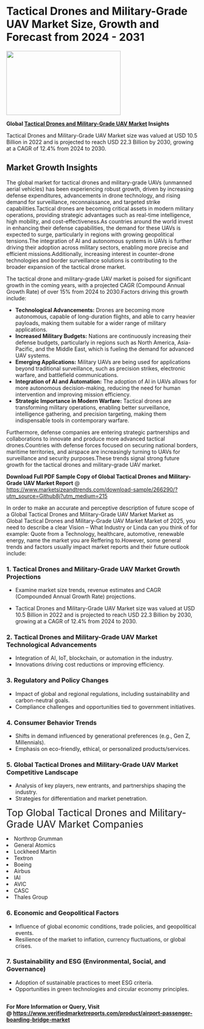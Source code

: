 <H1>Tactical Drones and Military-Grade UAV Market Size, Growth and Forecast from 2024 - 2031</H1><img class="aligncenter size-medium wp-image-584254" src="https://thirdeyenews.in/wp-content/uploads/2024/09/Global-Market-Research-300x168.jpeg" alt="" width="300" height="168" /><p><strong>Global&nbsp;<a href="https://www.marketsizeandtrends.com/download-sample/266290/?utm_source=Github8j?utm_medium=215">Tactical Drones and Military-Grade UAV Market</a> Insights</strong></p><p>Tactical Drones and Military-Grade UAV Market size was valued at USD 10.5 Billion in 2022 and is projected to reach USD 22.3 Billion by 2030, growing at a CAGR of 12.4% from 2024 to 2030.</p><p><h2>Market Growth Insights</h2> <p>The global market for tactical drones and military-grade UAVs (unmanned aerial vehicles) has been experiencing robust growth, driven by increasing defense expenditures, advancements in drone technology, and rising demand for surveillance, reconnaissance, and targeted strike capabilities.Tactical drones are becoming critical assets in modern military operations, providing strategic advantages such as real-time intelligence, high mobility, and cost-effectiveness.As countries around the world invest in enhancing their defense capabilities, the demand for these UAVs is expected to surge, particularly in regions with growing geopolitical tensions.The integration of AI and autonomous systems in UAVs is further driving their adoption across military sectors, enabling more precise and efficient missions.Additionally, increasing interest in counter-drone technologies and border surveillance solutions is contributing to the broader expansion of the tactical drone market. </p> <p>The tactical drone and military-grade UAV market is poised for significant growth in the coming years, with a projected CAGR (Compound Annual Growth Rate) of over 15% from 2024 to 2030.Factors driving this growth include: </p> <ul> <li><strong>Technological Advancements:</strong> Drones are becoming more autonomous, capable of long-duration flights, and able to carry heavier payloads, making them suitable for a wider range of military applications.</li> <li><strong>Increased Military Budgets:</strong> Nations are continuously increasing their defense budgets, particularly in regions such as North America, Asia-Pacific, and the Middle East, which is fueling the demand for advanced UAV systems.</li> <li><strong>Emerging Applications:</strong> Military UAVs are being used for applications beyond traditional surveillance, such as precision strikes, electronic warfare, and battlefield communications.</li> <li><strong>Integration of AI and Automation:</strong> The adoption of AI in UAVs allows for more autonomous decision-making, reducing the need for human intervention and improving mission efficiency.</li> <li><strong>Strategic Importance in Modern Warfare:</strong> Tactical drones are transforming military operations, enabling better surveillance, intelligence gathering, and precision targeting, making them indispensable tools in contemporary warfare.</li> </ul> <p>Furthermore, defense companies are entering strategic partnerships and collaborations to innovate and produce more advanced tactical drones.Countries with defense forces focused on securing national borders, maritime territories, and airspace are increasingly turning to UAVs for surveillance and security purposes.These trends signal strong future growth for the tactical drones and military-grade UAV market.</p> <p></p><p><span class=""><strong>Download Full PDF Sample Copy of Global Tactical Drones and Military-Grade UAV Market Report</strong> @ <a href="https://www.marketsizeandtrends.com/download-sample/266290/?utm_source=Github8j?utm_medium=215" target="_blank">https://www.marketsizeandtrends.com/download-sample/266290/?utm_source=Github8j?utm_medium=215</a></span></p><p>In order to make an accurate and perceptive description of future scope of a Global&nbsp;Tactical Drones and Military-Grade UAV Market Market as Global&nbsp;Tactical Drones and Military-Grade UAV Market Market of 2025, you need to describe a clear Vision &ndash; What Industry or Linda can you think of for example: Quote from a Technology, healthcare, automotive, renewable energy, name the market you are Reffering to.However, some general trends and factors usually impact market reports and their future outlook include:</p><h3>1.&nbsp;<strong>Tactical Drones and Military-Grade UAV Market Growth Projections</strong></h3><ul><li>Examine market size trends, revenue estimates and CAGR (Compounded Annual Growth Rate) projections.</li><li><p>Tactical Drones and Military-Grade UAV Market size was valued at USD 10.5 Billion in 2022 and is projected to reach USD 22.3 Billion by 2030, growing at a CAGR of 12.4% from 2024 to 2030.</p></li></ul><h3>2.&nbsp;<strong>Tactical Drones and Military-Grade UAV Market Technological Advancements</strong></h3><ul><li>Integration of AI, IoT, blockchain, or automation in the industry.</li><li>Innovations driving cost reductions or improving efficiency.</li></ul><h3>3.&nbsp;<strong>Regulatory and Policy Changes</strong></h3><ul><li>Impact of global and regional regulations, including sustainability and carbon-neutral goals.</li><li>Compliance challenges and opportunities tied to government initiatives.</li></ul><h3>4.&nbsp;<strong>Consumer Behavior Trends</strong></h3><ul><li>Shifts in demand influenced by generational preferences (e.g., Gen Z, Millennials).</li><li>Emphasis on eco-friendly, ethical, or personalized products/services.</li></ul><h3>5.&nbsp;<strong>Global Tactical Drones and Military-Grade UAV Market Competitive Landscape</strong></h3><ul><li>Analysis of key players, new entrants, and partnerships shaping the industry.</li><li>Strategies for differentiation and market penetration.</li></ul><p data-pm-slice="1 1 []"><span style="color: inherit; font-family: inherit; font-size: 25px;">Top Global Tactical Drones and Military-Grade UAV Market Companies</span></p><div class="" data-test-id=""><p><li>Northrop Grumman</li><li> General Atomics</li><li> Lockheed Martin</li><li> Textron</li><li> Boeing</li><li> Airbus</li><li> IAI</li><li> AVIC</li><li> CASC</li><li> Thales Group</li></p></div><h3>6.&nbsp;<strong>Economic and Geopolitical Factors</strong></h3><ul><li>Influence of global economic conditions, trade policies, and geopolitical events.</li><li>Resilience of the market to inflation, currency fluctuations, or global crises.</li></ul><h3>7.&nbsp;<strong>Sustainability and ESG (Environmental, Social, and Governance)</strong></h3><ul><li>Adoption of sustainable practices to meet ESG criteria.</li><li>Opportunities in green technologies and circular economy principles.</li></ul><h2><strong style="font-size: 14px;">For More Information or Query, Visit @&nbsp;</strong><a style="background-color: #ffffff; font-size: 14px;" href="https://www.marketsizeandtrends.com/report/tactical-drones-and-military-grade-uav-market/" target="_blank">https://www.verifiedmarketreports.com/product/airport-passenger-boarding-bridge-market</a></h2>